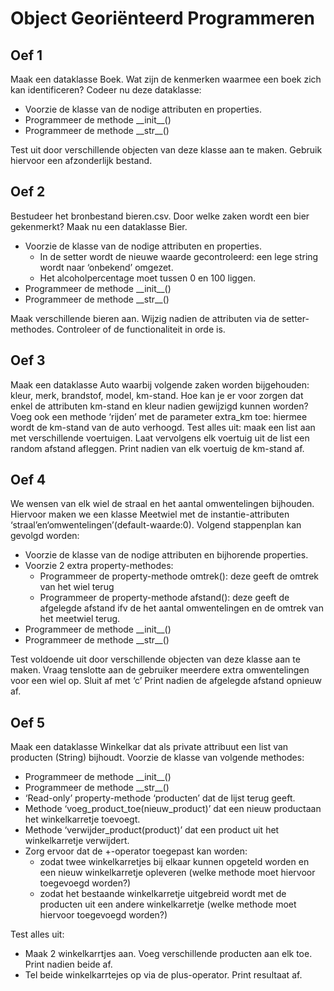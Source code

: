 # Object Georiënteerd Programmeren
## Oef 1
Maak een dataklasse Boek.
Wat zijn de kenmerken waarmee een boek zich kan identificeren?
Codeer nu deze dataklasse:
- Voorzie de klasse van de nodige attributen en properties.
- Programmeer de methode \_\_init__()
- Programmeer de methode \_\_str__()

Test uit door verschillende objecten van deze klasse aan te maken.
Gebruik hiervoor een afzonderlijk bestand.

## Oef 2
Bestudeer het bronbestand bieren.csv.
Door welke zaken wordt een bier gekenmerkt?
Maak nu een dataklasse Bier.
- Voorzie de klasse van de nodige attributen en properties.
    - In de setter wordt de nieuwe waarde  gecontroleerd: een lege string wordt naar ‘onbekend’ omgezet.
    - Het alcoholpercentage moet tussen 0 en 100 liggen.
- Programmeer de methode \_\_init__()
- Programmeer de methode \_\_str__()

Maak verschillende bieren aan. Wijzig nadien de attributen via de setter-methodes. Controleer of de functionaliteit in orde is.

## Oef 3
Maak een dataklasse Auto waarbij volgende zaken worden bijgehouden:
kleur, merk, brandstof, model, km-stand.
Hoe kan je er voor zorgen dat enkel de attributen km-stand en kleur nadien gewijzigd kunnen worden?
Voeg ook een methode ‘rijden’ met de parameter extra_km toe:
hiermee wordt de km-stand van de auto verhoogd.
Test alles uit: maak een list aan met verschillende voertuigen. Laat vervolgens elk voertuig uit de list een random afstand afleggen. Print nadien van elk voertuig de km-stand af.

## Oef 4
We wensen van elk wiel de straal en het aantal omwentelingen bijhouden.
Hiervoor maken we een klasse Meetwiel met de instantie-attributen ‘straal’en‘omwentelingen’(default-waarde:0).
Volgend stappenplan kan gevolgd worden:
- Voorzie de klasse van de nodige attributen en bijhorende properties.
- Voorzie 2 extra property-methodes:
    - Programmeer de property-methode omtrek(): deze geeft de omtrek van het wiel terug
    - Programmeer de property-methode afstand(): deze geeft de afgelegde afstand ifv de het aantal omwentelingen en de omtrek van het meetwiel terug.
- Programmeer de methode \_\_init__()
- Programmeer de methode \_\_str__()

Test voldoende uit door verschillende objecten van deze klasse aan te maken. Vraag tenslotte aan de gebruiker meerdere extra omwentelingen voor een wiel op. Sluit af met ‘c’ Print nadien de afgelegde afstand opnieuw af.

## Oef 5
Maak een dataklasse Winkelkar dat als private attribuut een list van producten (String) bijhoudt.
Voorzie de klasse van volgende methodes:
- Programmeer de methode \_\_init__()
- Programmeer de methode \_\_str__()
- ‘Read-only’ property-methode ‘producten’ dat de lijst terug geeft.
- Methode ‘voeg_product_toe(nieuw_product)’ dat een nieuw productaan het winkelkarretje toevoegt.
- Methode ‘verwijder_product(product)’ dat een product uit het winkelkarretje verwijdert.
- Zorg ervoor dat de +-operator toegepast kan worden:
    - zodat twee winkelkarretjes bij elkaar kunnen opgeteld worden en een nieuw winkelkarretje opleveren (welke methode moet hiervoor toegevoegd worden?)
    - zodat het bestaande winkelkarretje uitgebreid wordt met de producten uit een andere winkelkarretje (welke methode moet hiervoor toegevoegd worden?)

Test alles uit:
- Maak 2 winkelkarrtjes aan. Voeg verschillende producten aan elk toe. Print nadien beide af.
- Tel beide winkelkarrtejes op via de plus-operator. Print resultaat af.